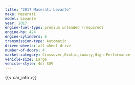 ```yaml
---
title: "2017 Maserati Levante"
make: Maserati
model: Levante
year: 2017
engine-fuel-type: premium unleaded (required)
engine-hp: 424
engine-cylinders: 6
transmission-type: Automatic
driven-wheels: all wheel drive
number-of-doors: 4
market-category: Crossover,Exotic,Luxury,High-Performance
vehicle-size: Large
vehicle-style: 4dr SUV
---
```


{{< car_info >}}
